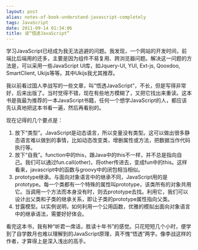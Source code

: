```yaml
---
layout: post
alias: notes-of-book-understand-javascript-completely
tags: JavaScript
date: 2011-09-14 01:34:06
title: 读“悟透JavaScript”
---
```


学习JavaScript已经成为我无法逃避的问题。我发现，一个网站的开发时间，前端比后端用的还多，主要是因为组件不易复用、跨浏览器问题。解决这一问题的方法是，可以采用一些JavaScript UI库，如Jquery-UI, YUI, Ext-js, Qooxdoo, SmartClient, Ukijs等等。其中Ukijs我尤其推荐。

我以前看过国人李战写的一些文章，叫“悟透JavaScript”，不长，但是写得非常好，后来出版了。当时觉得不错，现在有些地方模糊了，又把它找出来重读。这本书是我最为推荐的一本JavaScript书籍，任何一个想学JavaScript的人，都应该先认真地把这本书看一遍，然后再看别的。

现在记得的几个要点是：

1.  放下“类型”。JavaScript是动态语言，所以变量没有类型。这可以做出很多静态语言难以做到的事情，比如动态改变类，增删属性或方法，把数据当作代码执行等。
2.  放下“自我”。function中的this，跟Java中的this不一样，并不总是指向自己。我们可以通过fun.call(other)，将other传进去，变成fun中的this。这样看来，javascript中的函数与groovy中的闭包相当相似。
3.  prototype继承。与面向对象语言中的继承不同，JavaScript用的是prototype。每一个类都有一个特殊的属性叫prototype，该类所有的对象共用它。当调用一个方法而本身没有时，则去prototype去找。利用它，我们可以设计出父类和子类的继承关系，即让子类的prototype属性指向父类。
4.  甘露模型。以实例说明，如何利用一个公用函数，优雅的模拟出面向对象语言中的继承语法，需要好好体会。

看完这本书，我有种“听君一席话，胜读十年书”的感觉。只花短短几个小时，便学到了自学数月也难以理解到的JavaScript原理，真不愧“悟透”两字。像李战这样的作者，才算得上是深入浅出的高手。
